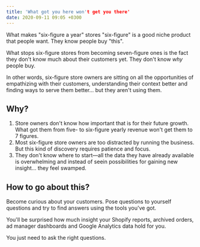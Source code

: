 ```yaml
---
title: 'What got you here won't get you there'
date: 2020-09-11 09:05 +0300
---
```

What makes "six-figure a year" stores "six-figure" is a good niche product that people want. They know people buy "this".

What stops six-figure stores from becoming seven-figure ones is the fact they don't know much about their customers yet. They don't know _why_ people buy.

In other words, six-figure store owners are sitting on all the opportunities of empathizing with their customers, understanding their context better and finding ways to serve them better... but they aren't using them.

## Why?
1. Store owners don't know how important that is for their future growth. What got them from five- to six-figure yearly revenue  won't get them to 7 figures.
2. Most six-figure store owners are too distracted by running the business. But this kind of discovery requires patience and focus.
3. They don't know where to start—all the data they have already available is overwhelming and instead of seein possibilities for gaining new insight... they feel swamped.

## How to go about this?
Become curious about your customers. Pose questions to yourself questions and try to find answers using the tools you've got. 

You'll be surprised how much insight your Shopify reports, archived orders, ad manager dashboards  and Google Analytics data hold for you.

You just need to ask the right questions.

